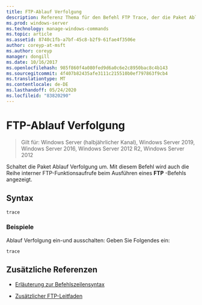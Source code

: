 ```yaml
---
title: FTP-Ablauf Verfolgung
description: Referenz Thema für den Befehl FTP Trace, der die Paket Ablauf Verfolgung schaltet.
ms.prod: windows-server
ms.technology: manage-windows-commands
ms.topic: article
ms.assetid: 8740c1fb-a7bf-45c8-b2f9-61fae4f3506e
author: coreyp-at-msft
ms.author: coreyp
manager: dongill
ms.date: 10/16/2017
ms.openlocfilehash: 985f860f4a080fed9d6a0c6e2c8950bac8c4b143
ms.sourcegitcommit: 4f407b82435afe3111c215510b0ef797863f9cb4
ms.translationtype: MT
ms.contentlocale: de-DE
ms.lasthandoff: 05/24/2020
ms.locfileid: "83820290"
---
```

# <a name="ftp-trace"></a>FTP-Ablauf Verfolgung

> Gilt für: Windows Server (halbjährlicher Kanal), Windows Server 2019, Windows Server 2016, Windows Server 2012 R2, Windows Server 2012

Schaltet die Paket Ablauf Verfolgung um. Mit diesem Befehl wird auch die Reihe interner FTP-Funktionsaufrufe beim Ausführen eines **FTP** -Befehls angezeigt.

## <a name="syntax"></a>Syntax

```
trace
```

### <a name="examples"></a>Beispiele

Ablauf Verfolgung ein-und ausschalten: Geben Sie Folgendes ein:

```
trace
```

## <a name="additional-references"></a>Zusätzliche Referenzen

- [Erläuterung zur Befehlszeilensyntax](command-line-syntax-key.md)

- [Zusätzlicher FTP-Leitfaden](https://docs.microsoft.com/previous-versions/orphan-topics/ws.10/cc756013(v=ws.10))
